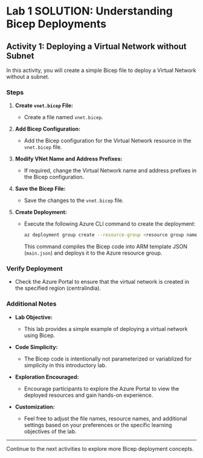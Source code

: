 # Lab 1 SOLUTION: Understanding Bicep Deployments

## Activity 1: Deploying a Virtual Network without Subnet

In this activity, you will create a simple Bicep file to deploy a Virtual Network without a subnet.

### Steps

1. **Create `vnet.bicep` File:**
   - Create a file named `vnet.bicep`.

2. **Add Bicep Configuration:**
   - Add the Bicep configuration for the Virtual Network resource in the `vnet.bicep` file.

3. **Modify VNet Name and Address Prefixes:**
   - If required, change the Virtual Network name and address prefixes in the Bicep configuration.

4. **Save the Bicep File:**
   - Save the changes to the `vnet.bicep` file.

5. **Create Deployment:**
   - Execute the following Azure CLI command to create the deployment:
     ```bash
     az deployment group create --resource-group <resource group name> --template-file <path>/vnet.bicep
     ```
     This command compiles the Bicep code into ARM template JSON (`main.json`) and deploys it to the Azure resource group.

### Verify Deployment

- Check the Azure Portal to ensure that the virtual network is created in the specified region (centralindia).

### Additional Notes

- **Lab Objective:**
  - This lab provides a simple example of deploying a virtual network using Bicep.

- **Code Simplicity:**
  - The Bicep code is intentionally not parameterized or variablized for simplicity in this introductory lab.

- **Exploration Encouraged:**
  - Encourage participants to explore the Azure Portal to view the deployed resources and gain hands-on experience.

- **Customization:**
  - Feel free to adjust the file names, resource names, and additional settings based on your preferences or the specific learning objectives of the lab.

---

Continue to the next activities to explore more Bicep deployment concepts.
